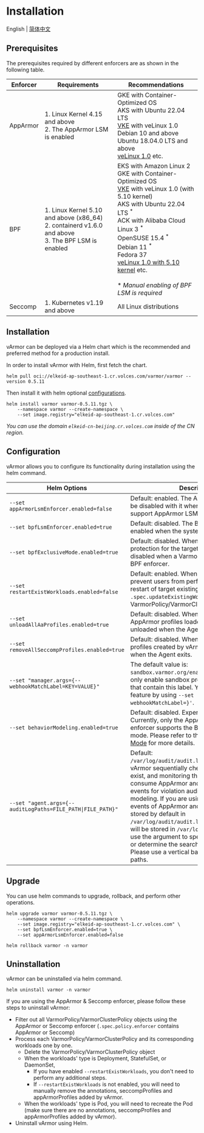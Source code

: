 # Installation
English | [简体中文](installation.zh_CN.md)

## Prerequisites

The prerequisites required by different enforcers are as shown in the following table.

|Enforcer|Requirements|Recommendations|
|------------|--------------------------------------------|--------|
|AppArmor    |1. Linux Kernel 4.15 and above<br />2. The AppArmor LSM is enabled|GKE with Container-Optimized OS<br />AKS with Ubuntu 22.04 LTS<br />[VKE](https://www.volcengine.com/product/vke) with veLinux 1.0<br />Debian 10 and above<br />Ubuntu 18.04.0 LTS and above<br />[veLinux 1.0](https://www.volcengine.com/docs/6396/74967) etc.
|BPF         |1. Linux Kernel 5.10 and above (x86_64)<br />2. containerd v1.6.0 and above<br />3. The BPF LSM is enabled|EKS with Amazon Linux 2<br />GKE with Container-Optimized OS<br />[VKE](https://www.volcengine.com/product/vke) with veLinux 1.0 (with 5.10 kernel)<br />AKS with Ubuntu 22.04 LTS <sup>\*</sup><br />ACK with Alibaba Cloud Linux 3 <sup>\*</sup><br />OpenSUSE 15.4 <sup>\*</sup><br />Debian 11 <sup>\*</sup><br />Fedora 37 <br />[veLinux 1.0 with 5.10 kernel](https://www.volcengine.com/docs/6396/74967) etc.<br /><br />* *Manual enabling of BPF LSM is required*
|Seccomp     |1. Kubernetes v1.19 and above|All Linux distributions

## Installation

vArmor can be deployed via a Helm chart which is the recommended and preferred method for a production install.

In order to install vArmor with Helm, first fetch the chart.

```
helm pull oci://elkeid-ap-southeast-1.cr.volces.com/varmor/varmor --version 0.5.11
```

Then install it with helm optional [configurations](#configuration).

```
helm install varmor varmor-0.5.11.tgz \
    --namespace varmor --create-namespace \
    --set image.registry="elkeid-ap-southeast-1.cr.volces.com"
```

*You can use the domain `elkeid-cn-beijing.cr.volces.com` inside of the CN region.*

## Configuration

vArmor allows you to configure its functionality during installation using the helm command.

| Helm Options | Description |
|--------------|-------------|
| `--set appArmorLsmEnforcer.enabled=false` | Default: enabled. The AppArmor enforcer can be disabled with it when the system does not support AppArmor LSM.
| `--set bpfLsmEnforcer.enabled=true` | Default: disabled. The BPF enforcer can be enabled when the system supports BPF LSM.
| `--set bpfExclusiveMode.enabled=true` | Default: disabled. When enabled, AppArmor protection for the target workload will be disabled when a VarmorPolicy object uses the BPF enforcer.
| `--set restartExistWorkloads.enabled=false` | Default: enabled. When disabled, vArmor will prevent users from performing a rolling restart of target existing workloads with the `.spec.updateExistingWorkloads` field of VarmorPolicy/VarmorClusterPolicy. 
| `--set unloadAllAaProfiles.enabled=true` | Default: disabled. When enabled, all AppArmor profiles loaded by vArmor will be unloaded when the Agent exits.
| `--set removeAllSeccompProfiles.enabled=true` | Default: disabled. When enabled, all Seccomp profiles created by vArmor will be unloaded when the Agent exits.
| `--set "manager.args={--webhookMatchLabel=KEY=VALUE}"` | The default value is: `sandbox.varmor.org/enable=true`. vArmor will only enable sandbox protection for Workloads that contain this label. You can disable this feature by using `--set 'manager.args={--webhookMatchLabel=}'`.
| `--set behaviorModeling.enabled=true` | Default: disabled. Experimental feature. Currently, only the AppArmor/Seccomp enforcer supports the BehaviorModeling mode. Please refer to the [BehaviorModeling Mode](../guides/policies_and_rules/policy_modes/behavior_modeling.md) for more details.
| `--set "agent.args={--auditLogPaths=FILE_PATH\|FILE_PATH}"` | Default: `/var/log/audit/audit.log\|/var/log/kern.log`. vArmor sequentially checks whether the files exist, and monitoring the first valid file to consume AppArmor and Seccomp audit events for violation auditing and behavioral modeling. If you are using *auditd*, the audit events of AppArmor and Seccomp will be stored by default in `/var/log/audit/audit.log`. Otherwise they will be stored in `/var/log/kern.log`. You can use the argument to specify the audit log file or determine the search order yourself. Please use a vertical bar to separate file paths.

## Upgrade

You can use helm commands to upgrade, rollback, and perform other operations.
```
helm upgrade varmor varmor-0.5.11.tgz \
    --namespace varmor --create-namespace \
    --set image.registry="elkeid-ap-southeast-1.cr.volces.com" \
    --set bpfLsmEnforcer.enabled=true \
    --set appArmorLsmEnforcer.enabled=false
```
```
helm rollback varmor -n varmor
```

## Uninstallation

vArmor can be uninstalled via helm command.

```
helm uninstall varmor -n varmor
```

If you are using the AppArmor & Seccomp enforcer, please follow these steps to uninstall vArmor:
* Filter out all VarmorPolicy/VarmorClusterPolicy objects using the AppArmor or Seccomp enforcer (`.spec.policy.enforcer` contains AppArmor or Seccomp)
* Process each VarmorPolicy/VarmorClusterPolicy and its corresponding workloads one by one.
  * Delete the VarmorPolicy/VarmorClusterPolicy object
  * When the workloads' type is Deployment, StatefulSet, or DaemonSet,
    * If you have enabled `--restartExistWorkloads`, you don't need to perform any additional steps.
    * If `--restartExistWorkloads` is not enabled, you will need to manually remove the annotations, seccompProfiles and appArmorProfiles added by vArmor.
  * When the workloads' type is Pod, you will need to recreate the Pod (make sure there are no annotations, seccompProfiles and appArmorProfiles added by vArmor).
* Uninstall vArmor using Helm.
